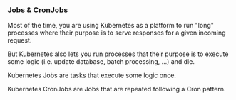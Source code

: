 ### Jobs & CronJobs
Most of the time, you are using Kubernetes as a platform to run "long" processes where their purpose is to serve responses for a given incoming request.

But Kubernetes also lets you run processes that their purpose is to execute some logic (i.e. update database, batch processing, …​) and die.

Kubernetes Jobs are tasks that execute some logic once.

Kubernetes CronJobs are Jobs that are repeated following a Cron pattern.